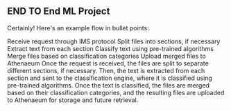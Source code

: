 ## END TO End ML Project 


Certainly! Here's an example flow in bullet points:

Receive request through IMS protocol
Split files into sections, if necessary
Extract text from each section
Classify text using pre-trained algorithms
Merge files based on classification categories
Upload merged files to Athenaeum
Once the request is received, the files are split to separate different sections, if necessary. Then, the text is extracted from each section and sent to the classification engine, where it is classified using pre-trained algorithms. Once the text is classified, the files are merged based on their classification categories, and the resulting files are uploaded to Athenaeum for storage and future retrieval.
